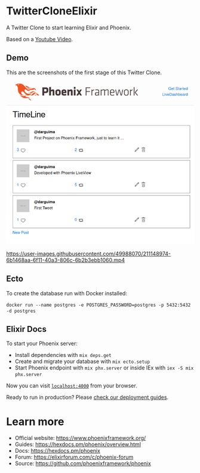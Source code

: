 # TwitterCloneElixir

A Twitter Clone to start learning Elixir and Phoenix.

Based on a [Youtube Video](https://www.youtube.com/watch?v=MZvmYaFkNJI).

## Demo

This are the screenshots of the first stage of this Twitter Clone.

![alt text](./readme/demo.png)

https://user-images.githubusercontent.com/49988070/211148974-6b1468aa-6f11-40a3-806c-6b2b3ebb1060.mp4

## Ecto

To create the database run with Docker installed:

```
docker run --name postgres -e POSTGRES_PASSWORD=postgres -p 5432:5432 -d postgres
```

## Elixir Docs

To start your Phoenix server:

  * Install dependencies with `mix deps.get`
  * Create and migrate your database with `mix ecto.setup`
  * Start Phoenix endpoint with `mix phx.server` or inside IEx with `iex -S mix phx.server`

Now you can visit [`localhost:4000`](http://localhost:4000) from your browser.

Ready to run in production? Please [check our deployment guides](https://hexdocs.pm/phoenix/deployment.html).

# Learn more

  * Official website: https://www.phoenixframework.org/
  * Guides: https://hexdocs.pm/phoenix/overview.html
  * Docs: https://hexdocs.pm/phoenix
  * Forum: https://elixirforum.com/c/phoenix-forum
  * Source: https://github.com/phoenixframework/phoenix

